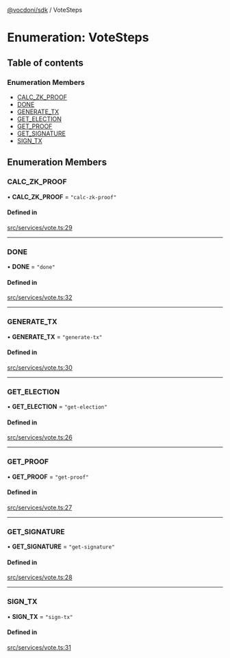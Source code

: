 [@vocdoni/sdk](/sdk) / VoteSteps

# Enumeration: VoteSteps

## Table of contents

### Enumeration Members

- [CALC\_ZK\_PROOF](VoteSteps.md#calc_zk_proof)
- [DONE](VoteSteps#done)
- [GENERATE\_TX](VoteSteps.md#generate_tx)
- [GET\_ELECTION](VoteSteps.md#get_election)
- [GET\_PROOF](VoteSteps.md#get_proof)
- [GET\_SIGNATURE](VoteSteps.md#get_signature)
- [SIGN\_TX](VoteSteps.md#sign_tx)

## Enumeration Members

### CALC\_ZK\_PROOF

• **CALC\_ZK\_PROOF** = ``"calc-zk-proof"``

#### Defined in

[src/services/vote.ts:29](https://github.com/vocdoni/vocdoni-sdk/blob/179c92b4cecfec787d968dc02b519f64ee15c5d3/src/services/vote.ts#L29)

___

### DONE

• **DONE** = ``"done"``

#### Defined in

[src/services/vote.ts:32](https://github.com/vocdoni/vocdoni-sdk/blob/179c92b4cecfec787d968dc02b519f64ee15c5d3/src/services/vote.ts#L32)

___

### GENERATE\_TX

• **GENERATE\_TX** = ``"generate-tx"``

#### Defined in

[src/services/vote.ts:30](https://github.com/vocdoni/vocdoni-sdk/blob/179c92b4cecfec787d968dc02b519f64ee15c5d3/src/services/vote.ts#L30)

___

### GET\_ELECTION

• **GET\_ELECTION** = ``"get-election"``

#### Defined in

[src/services/vote.ts:26](https://github.com/vocdoni/vocdoni-sdk/blob/179c92b4cecfec787d968dc02b519f64ee15c5d3/src/services/vote.ts#L26)

___

### GET\_PROOF

• **GET\_PROOF** = ``"get-proof"``

#### Defined in

[src/services/vote.ts:27](https://github.com/vocdoni/vocdoni-sdk/blob/179c92b4cecfec787d968dc02b519f64ee15c5d3/src/services/vote.ts#L27)

___

### GET\_SIGNATURE

• **GET\_SIGNATURE** = ``"get-signature"``

#### Defined in

[src/services/vote.ts:28](https://github.com/vocdoni/vocdoni-sdk/blob/179c92b4cecfec787d968dc02b519f64ee15c5d3/src/services/vote.ts#L28)

___

### SIGN\_TX

• **SIGN\_TX** = ``"sign-tx"``

#### Defined in

[src/services/vote.ts:31](https://github.com/vocdoni/vocdoni-sdk/blob/179c92b4cecfec787d968dc02b519f64ee15c5d3/src/services/vote.ts#L31)
